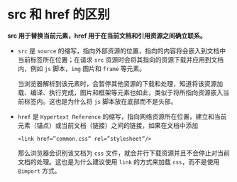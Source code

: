 # src 和 href 的区别

**src 用于替换当前元素，href 用于在当前文档和引用资源之间确立联系。**

* `src` 是 `source` 的缩写，指向外部资源的位置，指向的内容将会嵌入到文档中当前标签所在位置；在请求 `src` 资源时会将其指向的资源下载并应用到文档内，例如 `js` 脚本，`img` 图片和 `frame` 等元素。

  当浏览器解析到该元素时，会暂停其他资源的下载和处理，知道将该资源加载、编译、执行完成，图片和框架等元素也如此，类似于将所指向资源嵌入当前标签内。这也是为什么将 `js` 脚本放在底部而不是头部。

* `href` 是 `Hypertext Reference` 的缩写，指向网络资源所在位置，建立和当前元素（锚点）或当前文档（链接）之间的链接，如果在文档中添加 

  `<link href=”common.css” rel=”stylesheet”/>`

  那么浏览器会识别该文档为 `css` 文件，就会并行下载资源并且不会停止对当前文档的处理。这也是为什么建议使用 `link` 的方式来加载 `css`，而不是使用 `@import` 方式。
